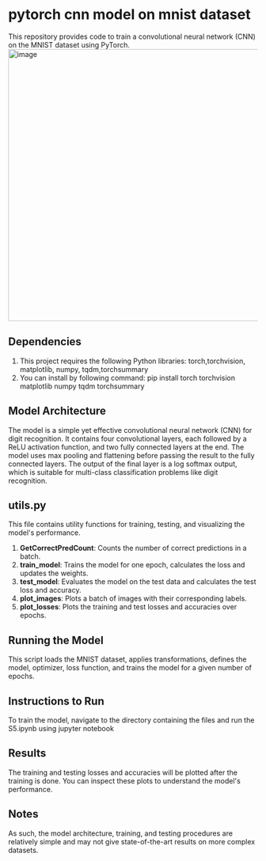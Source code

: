 # pytorch cnn model on mnist dataset
This repository provides code  to train a convolutional neural network (CNN) on the MNIST dataset using PyTorch.
<img width="550" alt="image" src="https://github.com/hemant1456/pytorch_mnist/assets/19394814/99da42e1-94ff-41a9-81de-af8901520e56">


## Dependencies
1. This project requires the following Python libraries: torch,torchvision, matplotlib, numpy, tqdm,torchsummary
2. You can install by following command: pip install torch torchvision matplotlib numpy tqdm torchsummary


## Model Architecture 
The model is a simple yet effective convolutional neural network (CNN) for digit recognition. It contains four convolutional layers, each followed by a ReLU activation function, and two fully connected layers at the end. The model uses max pooling and flattening before passing the result to the fully connected layers. The output of the final layer is a log softmax output, which is suitable for multi-class classification problems like digit recognition.

## utils.py
This file contains utility functions for training, testing, and visualizing the model's performance.
1. **GetCorrectPredCount**: Counts the number of correct predictions in a batch.
2. **train_model**: Trains the model for one epoch, calculates the loss and updates the weights.
3. **test_model**: Evaluates the model on the test data and calculates the test loss and accuracy.
4. **plot_images**: Plots a batch of images with their corresponding labels.
5. **plot_losses**: Plots the training and test losses and accuracies over epochs.

## Running the Model
This script loads the MNIST dataset, applies transformations, defines the model, optimizer, loss function, and trains the model for a given number of epochs.

## Instructions to Run 
To train the model, navigate to the directory containing the files and run the S5.ipynb using jupyter notebook

## Results
The training and testing losses and accuracies will be plotted after the training is done. You can inspect these plots to understand the model's performance.

## Notes 
As such, the model architecture, training, and testing procedures are relatively simple and may not give state-of-the-art results on more complex datasets.

